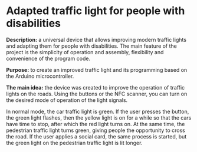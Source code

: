 # Adapted traffic light for people with disabilities

**Description:** a universal device that allows improving modern traffic lights and adapting them for people with disabilities. The main feature of the project is the simplicity of operation and assembly, flexibility and convenience of the program code.

**Purpose:** to create an improved traffic light and its programming based on the Arduino microcontroller.

**The main idea:** the device was created to improve the operation of traffic lights on the roads. Using the buttons or the NFC scanner, you can turn on the desired mode of operation of the light signals.

In normal mode, the car traffic light is green. If the user presses the button, the green light flashes, then the yellow light is on for a while so that the cars have time to stop, after which the red light turns on. At the same time, the pedestrian traffic light turns green, giving people the opportunity to cross the road. If the user applies a social card, the same process is started, but the green light on the pedestrian traffic light is lit longer.
